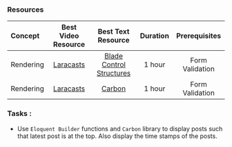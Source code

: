 ### Resources

Concept | Best Video Resource | Best Text Resource | Duration | Prerequisites
:-- | :--: | :--: | :--: | :--:
Rendering | [Laracasts](https://laracasts.com/series/laravel-from-scratch-2017/episodes/13) | [Blade Control Structures](https://laravel.com/docs/5.4/blade#control-structures) | 1 hour | Form Validation
Rendering | [Laracasts](https://laracasts.com/series/laravel-from-scratch-2017/episodes/13) | [Carbon](http://carbon.nesbot.com/docs/#api-formatting) | 1 hour | Form Validation

### Tasks :
- Use `Eloquent Builder` functions and `Carbon` library to display posts such that latest post is at the top. Also display the time stamps of the posts.
